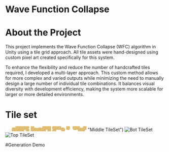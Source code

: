 Wave Function Collapse
========================

# About the Project

This project implements the Wave Function Collapse (WFC) algorithm in Unity using a tile grid approach. All tile assets were hand-designed using custom pixel art created specifically for this system.

To enhance the flexibility and reduce the number of handcrafted tiles required, I developed a multi-layer approach. This custom method allows for more complex and varied outputs while minimizing the need to manually design a large number of individual tile combinations. It balances visual diversity with development efficiency, making the system more scalable for larger or more detailed environments.

# Tile set
![Middle TileSet](Assets/Materials/Mid%20Tiles/landTileMap.png) "Middle TileSet")
![Bot TileSet](landTileMap.png "Bot TileSet")
![Top TileSet](landTileMap.png "Top TileSet")

#Generation Demo
